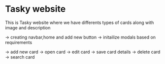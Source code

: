 # Tasky website

This is Tasky website where we have differents types of cards along with image and description 

-> creating navbar,home and add new button
-> initailize modals based on requirements

-> add new card 
-> open card
-> edit card
-> save card details
-> delete card
-> search card 
